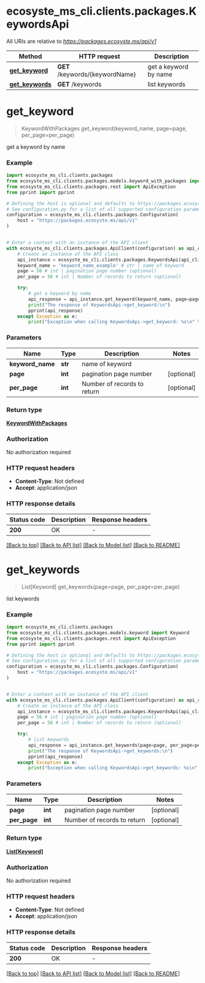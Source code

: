 # ecosyste_ms_cli.clients.packages.KeywordsApi

All URIs are relative to *https://packages.ecosyste.ms/api/v1*

Method | HTTP request | Description
------------- | ------------- | -------------
[**get_keyword**](KeywordsApi.md#get_keyword) | **GET** /keywords/{keywordName} | get a keyword by name
[**get_keywords**](KeywordsApi.md#get_keywords) | **GET** /keywords | list keywords


# **get_keyword**
> KeywordWithPackages get_keyword(keyword_name, page=page, per_page=per_page)

get a keyword by name

### Example


```python
import ecosyste_ms_cli.clients.packages
from ecosyste_ms_cli.clients.packages.models.keyword_with_packages import KeywordWithPackages
from ecosyste_ms_cli.clients.packages.rest import ApiException
from pprint import pprint

# Defining the host is optional and defaults to https://packages.ecosyste.ms/api/v1
# See configuration.py for a list of all supported configuration parameters.
configuration = ecosyste_ms_cli.clients.packages.Configuration(
    host = "https://packages.ecosyste.ms/api/v1"
)


# Enter a context with an instance of the API client
with ecosyste_ms_cli.clients.packages.ApiClient(configuration) as api_client:
    # Create an instance of the API class
    api_instance = ecosyste_ms_cli.clients.packages.KeywordsApi(api_client)
    keyword_name = 'keyword_name_example' # str | name of keyword
    page = 56 # int | pagination page number (optional)
    per_page = 56 # int | Number of records to return (optional)

    try:
        # get a keyword by name
        api_response = api_instance.get_keyword(keyword_name, page=page, per_page=per_page)
        print("The response of KeywordsApi->get_keyword:\n")
        pprint(api_response)
    except Exception as e:
        print("Exception when calling KeywordsApi->get_keyword: %s\n" % e)
```



### Parameters


Name | Type | Description  | Notes
------------- | ------------- | ------------- | -------------
 **keyword_name** | **str**| name of keyword | 
 **page** | **int**| pagination page number | [optional] 
 **per_page** | **int**| Number of records to return | [optional] 

### Return type

[**KeywordWithPackages**](KeywordWithPackages.md)

### Authorization

No authorization required

### HTTP request headers

 - **Content-Type**: Not defined
 - **Accept**: application/json

### HTTP response details

| Status code | Description | Response headers |
|-------------|-------------|------------------|
**200** | OK |  -  |

[[Back to top]](#) [[Back to API list]](../README.md#documentation-for-api-endpoints) [[Back to Model list]](../README.md#documentation-for-models) [[Back to README]](../README.md)

# **get_keywords**
> List[Keyword] get_keywords(page=page, per_page=per_page)

list keywords

### Example


```python
import ecosyste_ms_cli.clients.packages
from ecosyste_ms_cli.clients.packages.models.keyword import Keyword
from ecosyste_ms_cli.clients.packages.rest import ApiException
from pprint import pprint

# Defining the host is optional and defaults to https://packages.ecosyste.ms/api/v1
# See configuration.py for a list of all supported configuration parameters.
configuration = ecosyste_ms_cli.clients.packages.Configuration(
    host = "https://packages.ecosyste.ms/api/v1"
)


# Enter a context with an instance of the API client
with ecosyste_ms_cli.clients.packages.ApiClient(configuration) as api_client:
    # Create an instance of the API class
    api_instance = ecosyste_ms_cli.clients.packages.KeywordsApi(api_client)
    page = 56 # int | pagination page number (optional)
    per_page = 56 # int | Number of records to return (optional)

    try:
        # list keywords
        api_response = api_instance.get_keywords(page=page, per_page=per_page)
        print("The response of KeywordsApi->get_keywords:\n")
        pprint(api_response)
    except Exception as e:
        print("Exception when calling KeywordsApi->get_keywords: %s\n" % e)
```



### Parameters


Name | Type | Description  | Notes
------------- | ------------- | ------------- | -------------
 **page** | **int**| pagination page number | [optional] 
 **per_page** | **int**| Number of records to return | [optional] 

### Return type

[**List[Keyword]**](Keyword.md)

### Authorization

No authorization required

### HTTP request headers

 - **Content-Type**: Not defined
 - **Accept**: application/json

### HTTP response details

| Status code | Description | Response headers |
|-------------|-------------|------------------|
**200** | OK |  -  |

[[Back to top]](#) [[Back to API list]](../README.md#documentation-for-api-endpoints) [[Back to Model list]](../README.md#documentation-for-models) [[Back to README]](../README.md)

